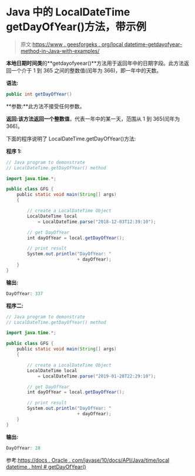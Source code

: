 # Java 中的 LocalDateTime getDayOfYear()方法，带示例

> 原文:[https://www . geesforgeks . org/local datetime-getdayofyear-method-in-Java-with-examples/](https://www.geeksforgeeks.org/localdatetime-getdayofyear-method-in-java-with-examples/)

**本地日期时间类**的**getdayofyeear()**方法用于返回年中的日期字段。此方法返回一个介于 1 到 365 之间的整数值(闰年为 366)，即一年中的天数。

**语法:**

```java
public int getDayOfYear()

```

**参数:**此方法不接受任何参数。

**返回:**该方法返回一个**整数值**，代表一年中的某一天，范围从 1 到 365(闰年为 366)。

下面的程序说明了 LocalDateTime.getDayOfYear()方法:

**程序 1:**

```java
// Java program to demonstrate
// LocalDateTime.getDayOfYear() method

import java.time.*;

public class GFG {
    public static void main(String[] args)
    {

        // create a LocalDateTime Object
        LocalDateTime local
            = LocalDateTime.parse("2018-12-03T12:39:10");

        // get DayOfYear
        int dayOfYear = local.getDayOfYear();

        // print result
        System.out.println("DayOfYear: "
                           + dayOfYear);
    }
}
```

**输出:**

```java
DayOfYear: 337

```

**程序二:**

```java
// Java program to demonstrate
// LocalDateTime.getDayOfYear() method

import java.time.*;

public class GFG {
    public static void main(String[] args)
    {

        // create a LocalDateTime Object
        LocalDateTime local
            = LocalDateTime.parse("2019-01-28T22:29:10");

        // get DayOfYear
        int dayOfYear = local.getDayOfYear();

        // print result
        System.out.println("DayOfYear: "
                           + dayOfYear);
    }
}
```

**输出:**

```java
DayOfYear: 28

```

参考:[https://docs . Oracle . com/javase/10/docs/API/Java/time/local datetime . html # getDayOfYear()](https://docs.oracle.com/javase/10/docs/api/java/time/LocalDateTime.html#getDayOfYear())